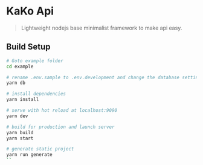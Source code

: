 # KaKo Api

> Lightweight nodejs base minimalist framework to make api easy.

## Build Setup

``` bash
# Goto example folder
cd example

# rename .env.sample to .env.development and change the database setting, create database and then migrate db
yarn db

# install dependencies
yarn install

# serve with hot reload at localhost:9090
yarn dev

# build for production and launch server
yarn build
yarn start

# generate static project
yarn run generate
``
